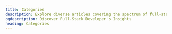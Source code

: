 ```yaml
---
title: Categories
description: Explore diverse articles covering the spectrum of full-stack development, enhancing your understanding and skills in the tech domain.
ogdescription: Discover Full-Stack Developer's Insights
heading: Categories
---
```

